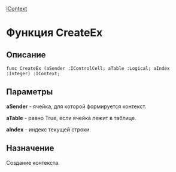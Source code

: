 ﻿---
Link: .IContext.@CreateEx
---

[IContext](Default)

# Функция CreateEx

## Описание

    func CreateEx (aSender :IControlCell; aTable :Logical; aIndex :Integer) :IContext;

## Параметры

**aSender** - ячейка, для которой формируется контекст.

**aTable** - равно True, если ячейка лежит в таблице.

**aIndex** - индекс текущей строки.

## Назначение

Создание контекста.